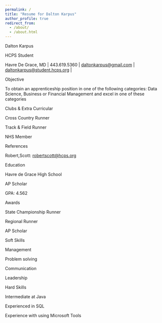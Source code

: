 ```yaml
---
permalink: /
title: "Resume for Dalton Karpus"
author_profile: true
redirect_from: 
  - /about/
  - /about.html
---
```

Dalton Karpus 

HCPS Student   

Havre De Grace, MD | 443.619.5360 | daltonkarpus@gmail.com | daltonkarpus@student.hcps.org | 

 

​​Objective​ 

To obtain an apprenticeship position in one of the following categories: Data Science, Business or Financial Management and excel in one of these categories   

Clubs & Extra Curricular  

Cross Country Runner  

Track & Field Runner 

NHS Member ​​ 

References 

Robert,Scott: robertscott@hcps.org 

​​Education​ 

Havre de Grace High School 

AP Scholar   

GPA: 4.562 

Awards  

State Championship Runner  

Regional Runner  

AP Scholar		 

​​Soft Skills​ 

​​Management​ 

​​Problem solving​ 

​​Communication​ 

​​Leadership​  

​​Hard Skills​ 

Intermediate at Java  

Experienced in SQL  

Experience with using Microsoft Tools​​​​ 
